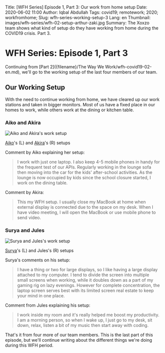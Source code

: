 Title: [WFH Series] Episode 1, Part 3: Our work from home setup
Date: 2020-06-02 11:00
Author: Iqbal Abdullah
Tags: covid19; remotework; 2020; workfromhome;
Slug: wfh-series-working-setup-3
Lang: en
Thumbnail: images/wfh-series/wfh-02-setup-arthur-zaki.jpg
Summary: The Xoxzo team shows what kind of setup do they have working from home during the COVID19 crisis. Part 3.

# WFH Series: Episode 1, Part 3

Continuing from [Part 2]({filename}/The Way We Work/wfh-covid19-02-en.md), we'll
go to the working setup of the last four members of our team.

## Our Working Setup

With the need to continue working from home, we have cleared up our work
stations and taken in bigger monitors. Most of us have a fixed place in our
homes to work, while others work at the dining or kitchen table.

### Aiko and Akira

![Aiko and Akira's work setup]({filename}/images/wfh-series/wfh-04-setup-aiko-akira.jpg)

[Aiko](/author/aiko-yokoyama.html)'s (L) and [Akira](/author/akira-nonaka.html)'s (R) setups

Comment by Aiko explaining her setup:
> I work with just one laptop. I also keep 4-5 mobile phones in handy for the frequent test of our APIs.
> Regularly working in the lounge sofa then moving into the car for the kids' after-school activities.
> As the lounge is now occupied by kids since the school closure started, I work on the dining table. 

Comment by Akira:
> This my WFH setup. I usually close my MacBook at home when external display is connected due to
> the space on my desk. When I  have video meeting, I will open the MacBook or use mobile phone to send video.

### Surya and Jules

![Surya and Jules's work setup]({filename}/images/wfh-series/wfh-04-setup-surya-jules.jpg)

[Surya](/author/surya-banerjee.html)'s (L) and Jules's (R) setups

Surya's comments on his setup:
> I have a thing or two for large displays, so I like having a large display attached to my computer.
> I tend to divide the screen into multiple small screens when working, while it doubles down as a part
> of my gaming rig on lazy evenings. However for complete concentration, the laptop screen serves best
> with its limited screen real estate to keep your mind in one place.

Comment from Jules explaining his setup:
> I work inside my room and it's really helped me boost my productivity. I am a morning person,
> so when I wake up, I just go to my desk, sit down, relax, listen a bit of my music then start away with coding.

That's it from four more of our team members. This is the last part of this
episode, but we'll continue writing about the different things we're doing
during this WFH period.

